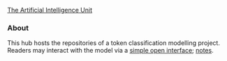 [The Artificial Intelligence Unit](https://github.com/theartificialintelligenceunit)


### About
This hub hosts the repositories of a token classification modelling project.  Readers may interact with the model via a  [simple open interface](https://d22j2jhm9iagpk.cloudfront.net/src/c-dispatches-app.html); <a href="https://membranes.github.io/abstracts" target="_blank">notes</a>.


<br>
<br>

<br>
<br>

<br>
<br>

<br>
<br>
